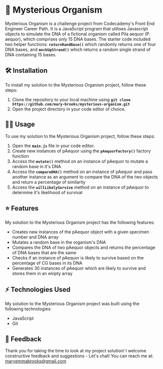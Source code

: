 # 🧬 Mysterious Organism
Mysterious Organism is a challenge project from Codecademy's Front End Engineer Career Path. It is a JavaScript program that utilises Javascript objects to simulate the DNA of a fictional organism called Pila aequor (P. aequor), which comprises only 15 DNA bases. The starter code included two helper functions: **``returnRandBase()``** which randomly returns one of four DNA bases, and **``mockUpStrand()``** which returns a random single strand of DNA containing 15 bases.  

## 🛠️ Installation
To install my solution to the Mysterious Organism project, follow these steps:

1. Clone the repository to your local machine using **``git clone https://github.com/mary-brooks/mysterious-organism.git``**
2. Open the project directory in your code editor of choice.

## 👩‍💻 Usage
To use my solution to the Mysterious Organism project, follow these steps:

1. Open the **``main.js``** file in your code editor.
2. Create new instances of pAequor using the **``pAequorFactory()``** factory function
3. Access the **``mutate()``** method on an instance of pAequor to mutate a random base in it's DNA
4. Access the **``compareDNA()``** method on an instance of pAequor and pass another instance as an argument to compare the DNA of the two objects and return a percentage of similarity 
5. Access the **``willLikelySurvive``** method on an instance of pAequor to determine it's likelihood of survival 

## ⭐ Features
My solution to the Mysterious Organism project has the following features:

- Creates new instances of the pAequor object with a given specimen number and DNA array
- Mutates a random base in the organism's DNA
- Compares the DNA of two pAequor objects and returns the percentage of DNA bases that are the same 
- Checks if an instance of pAequor is likely to survive based on the percentage of CG bases in its DNA
- Generates 30 instances of pAequor which are likely to survive and stores them in an empty array 

## ⚡ Technologies Used
My solution to the Mysterious Organism project was built using the following technologies:

- JavaScript
- Git

## 💬 Feedback
Thank you for taking the time to look at my project solution! I welcome constructive feedback and suggestions - Let's chat! You can reach me at: maryemmabrooks@gmail.com  